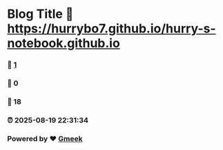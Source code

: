 # Blog Title :link: https://hurrybo7.github.io/hurry-s-notebook.github.io 
### :page_facing_up: [1](https://hurrybo7.github.io/hurry-s-notebook.github.io/tag.html) 
### :speech_balloon: 0 
### :hibiscus: 18 
### :alarm_clock: 2025-08-19 22:31:34 
### Powered by :heart: [Gmeek](https://github.com/Meekdai/Gmeek)
